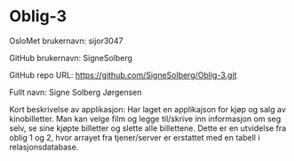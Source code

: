 # Oblig-3
OsloMet brukernavn: sijor3047

GitHub brukernavn: SigneSolberg

GitHub repo URL: https://github.com/SigneSolberg/Oblig-3.git

Fullt navn: Signe Solberg Jørgensen

Kort beskrivelse av applikasjon:
Har laget en applikajson for kjøp og salg av kinobilletter.
Man kan velge film og legge til/skrive inn informasjon om seg selv, 
se sine kjøpte billetter og slette alle billettene. Dette er en utvidelse fra oblig 1 og 
2, hvor arrayet fra tjener/server er erstattet med en tabell i relasjonsdatabase.
